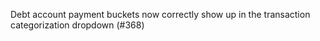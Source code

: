 Debt account payment buckets now correctly show up in the transaction categorization dropdown (#368)

